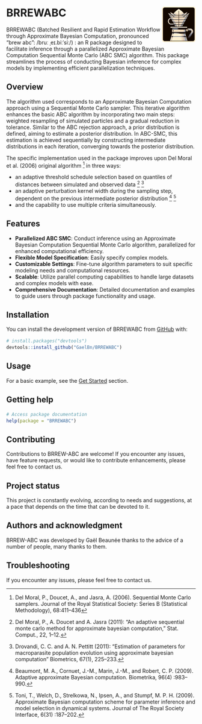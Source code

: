 
<!-- README.md is generated from README.Rmd. Please edit that file -->

# BRREWABC <img src="man/figures/icon.png" align="right" width="90" />

<!-- badges: start -->
<!-- badges: end -->

BRREWABC (Batched Resilient and Rapid Estimation Workflow through
Approximate Bayesian Computation, pronounced “brew abc”: /bruː
ˌeɪ.biːˈsiː/) : an R package designed to facilitate inference through a
parallelized Approximate Bayesian Computation Sequential Monte Carlo
(ABC SMC) algorithm. This package streamlines the process of conducting
Bayesian inference for complex models by implementing efficient
parallelization techniques.

## Overview

The algorithm used corresponds to an Approximate Bayesian Computation
approach using a Sequential Monte Carlo sampler. This iterative
algorithm enhances the basic ABC algorithm by incorporating two main
steps: weighted resampling of simulated particles and a gradual
reduction in tolerance. Similar to the ABC rejection approach, a prior
distribution is defined, aiming to estimate a posterior distribution. In
ABC-SMC, this estimation is achieved sequentially by constructing
intermediate distributions in each iteration, converging towards the
posterior distribution.

The specific implementation used in the package improves upon Del Moral
et al. (2006) original algorithm [^1] in three ways:

- an adaptive threshold schedule selection based on quantiles of
  distances between simulated and observed data [^2] [^3]
- an adaptive perturbation kernel width during the sampling step,
  dependent on the previous intermediate posterior distribution [^4]
  [^5]
- and the capability to use multiple criteria simultaneously.

## Features

- **Parallelized ABC SMC**: Conduct inference using an Approximate
  Bayesian Computation Sequential Monte Carlo algorithm, parallelized
  for enhanced computational efficiency.
- **Flexible Model Specification**: Easily specify complex models.
- **Customizable Settings**: Fine-tune algorithm parameters to suit
  specific modeling needs and computational resources.
- **Scalable**: Utilize parallel computing capabilities to handle large
  datasets and complex models with ease.
- **Comprehensive Documentation**: Detailed documentation and examples
  to guide users through package functionality and usage.

## Installation

You can install the development version of BRREWABC from
[GitHub](https://github.com/) with:

``` r
# install.packages("devtools")
devtools::install_github("GaelBn/BRREWABC")
```

## Usage

<!-- For a basic example, see the [Get Started](`vignette("BRREWABC")`) section. -->

For a basic example, see the [Get
Started](https://gaelbn.github.io/BRREWABC/articles/BRREWABC.html)
section.

## Getting help

``` r
# Access package documentation
help(package = "BRREWABC")
```

## Contributing

Contributions to BRREW-ABC are welcome! If you encounter any issues,
have feature requests, or would like to contribute enhancements, please
feel free to contact us.

## Project status

This project is constantly evolving, according to needs and suggestions,
at a pace that depends on the time that can be devoted to it.

## Authors and acknowledgment

BRREW-ABC was developed by Gaël Beaunée thanks to the advice of a number
of people, many thanks to them.

## Troubleshooting

If you encounter any issues, please feel free to contact us.

[^1]: Del Moral, P., Doucet, A., and Jasra, A. (2006). Sequential Monte
    Carlo samplers. Journal of the Royal Statistical Society: Series B
    (Statistical Methodology), 68:411–436

[^2]: Del Moral, P., A. Doucet and A. Jasra (2011): “An adaptive
    sequential monte carlo method for approximate bayesian computation,”
    Stat. Comput., 22, 1–12.

[^3]: Drovandi, C. C. and A. N. Pettitt (2011): “Estimation of
    parameters for macroparasite population evolution using approximate
    bayesian computation” Biometrics, 67(1), 225–233.

[^4]: Beaumont, M. A., Cornuet, J.-M., Marin, J.-M., and Robert, C. P.
    (2009). Adaptive approximate Bayesian computation. Biometrika, 96(4)
    :983–990.

[^5]: Toni, T., Welch, D., Strelkowa, N., Ipsen, A., and Stumpf, M. P.
    H. (2009). Approximate Bayesian computation scheme for parameter
    inference and model selection in dynamical systems. Journal of The
    Royal Society Interface, 6(31) :187–202.
